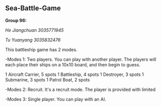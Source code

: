 ## Sea-Battle-Game

**Group 96:**

_He Jiangchuan 3035771945_

_Tu Yuanyang 3035832476_


This battleship game has 2 modes.

-Modes 1:  Two players.
You can play with another player. The players will each place their ships on a 10x10 board, and then begin to guess.

1 Aircraft Carrier, 5 spots
1 Battleship, 4 spots
1 Destroyer, 3 spots
1 Submarine, 3 spots
1 Patrol Boat, 2 spots




-Modes 2: Recruit.
It's a recruit mode. The player is provided with limited 




-Modes 3: Single player.
You can play with an AI.
